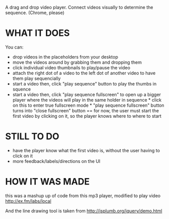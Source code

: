 A drag and drop video player. Connect videos visually to determine the sequence. (Chrome, please)

# WHAT IT DOES
You can:
* drop videos in the placeholders from your desktop
* move the videos around by grabbing them and dropping them
* click individual video thumbnails to play/pause the video
* attach the right dot of a video to the left dot of another video to have them play sequencially
* start a video then, click "play sequence" button to play the thumbs in squence
* start a video then, click "play sequence fullscreen" to open up a bigger player where the videos will play in the same holder in sequence 
         * click on this to enter true fullscreen mode
         * "play sequence fullscreen" button turns into "close fullscreen" button
== for now, the user must start the first video by clicking on it, so the player knows where to where to start


# STILL TO DO
* have the player know what the first video is, without the user having to click on it
* more feedback/labels/directions on the UI  

# HOW IT WAS MADE
this was a mashup up of code from this mp3 player, modified to play video
http://ex.fm/labs/local

And the line drawing tool is taken from
http://jsplumb.org/jquery/demo.html

